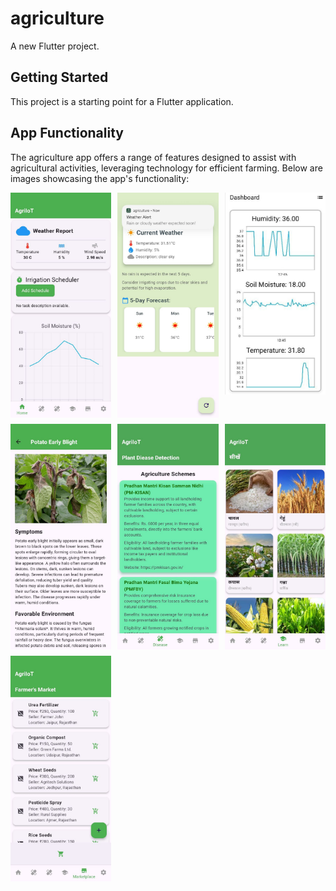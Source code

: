 # agriculture

A new Flutter project.

## Getting Started

This project is a starting point for a Flutter application.

## App Functionality

The agriculture app offers a range of features designed to assist with agricultural activities, leveraging technology for efficient farming. Below are images showcasing the app's functionality:

<div style="display: grid; grid-template-columns: repeat(3, 1fr); gap: 10px;">
  <img src="assets/readme_images/image1.jpg" width="200" />
  <img src="assets/readme_images/image2.jpg" width="200" />
  <img src="assets/readme_images/image3.jpg" width="200" />
  <img src="assets/readme_images/image4.jpg" width="200" />
  <img src="assets/readme_images/image5.jpg" width="200" />
  <img src="assets/readme_images/image6.jpg" width="200" />
  <img src="assets/readme_images/iamge7.jpg" width="200" />
</div>

